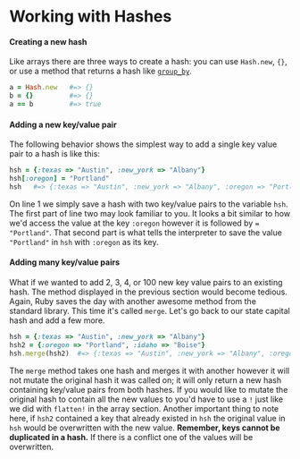 # Working with Hashes

#### Creating a new hash

Like arrays there are three ways to create a hash: you can use `Hash.new`, `{}`, or use a method that returns a hash like [`group_by`](http://www.ruby-doc.org/core-2.1.1/Enumerable.html#method-i-group_by).

```ruby
a = Hash.new   #=> {}
b = {}         #=> {}
a == b         #=> true
```

#### Adding a new key/value pair

The following behavior shows the simplest way to add a single key value pair to a hash is like this:

```ruby
hsh = {:texas => "Austin", :new_york => "Albany"}
hsh[:oregon] = "Portland"
hsh   #=> {:texas => "Austin", :new_york => "Albany", :oregon => "Portland"}
```

On line 1 we simply save a hash with two key/value pairs to the variable `hsh`. The first part of line two may look familiar to you. It looks a bit similar to how we'd access the value at the key `:oregon` however it is followed by `= "Portland"`. That second part is what tells the interpreter to save the value `"Portland"` in `hsh` with `:oregon` as its key.

#### Adding many key/value pairs

What if we wanted to add 2, 3, 4, or 100 new key value pairs to an existing hash. The method displayed in the previous section would become tedious. Again, Ruby saves the day with another awesome method from the standard library. This time it's called `merge`. Let's go back to our state capital hash and add a few more.

```ruby
hsh = {:texas => "Austin", :new_york => "Albany"}
hsh2 = {:oregon => "Portland", :idaho => "Boise"}
hsh.merge(hsh2)  #=> {:texas => "Austin", :new_york => "Albany", :oregon => "Portland", :idaho => "Boise"}
```

The `merge` method takes one hash and merges it with another however it will not mutate the original hash it was called on; it will only return a new hash containing key/value pairs from both hashes. If you would like to mutate the original hash to contain all the new values to you'd have to use a `!` just like we did with `flatten!` in the array section. Another important thing to note here, if `hsh2` contained a key that already existed in `hsh` the original value in `hsh` would be overwritten with the new value. **Remember, keys cannot be duplicated in a hash.** If there is a conflict one of the values will be overwritten.
